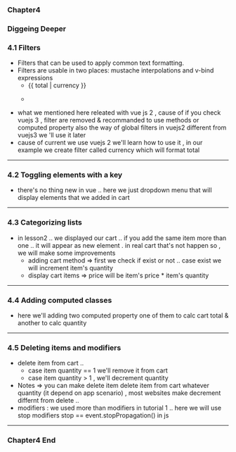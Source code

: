 ### Chapter4
### Diggeing Deeper 

### 4.1 Filters 

* Filters that can be used to apply common text formatting.
* Filters are usable in two places: mustache interpolations and v-bind expressions  
  * {{ total | currency }}
  * <p v-bind:price="total | currency"></p>
* what we mentioned here releated with vue js 2 , cause of if you check vuejs 3 , filter are removed & recommanded to use methods or computed property also the way of global filters in vuejs2 different from vuejs3 we 'll use it later 
* cause of current we use vuejs 2 we'll learn how to use it , in our example we create filter called currency which will format total 

-----------------------------------------------------------------------------------------------------------------------------------

### 4.2 Toggling elements with a key
* there's no thing new in vue .. here we just dropdown menu that will display elements that we added in cart 

-----------------------------------------------------------------------------------------------------------------------------------
### 4.3 Categorizing lists 
* in lesson2 .. we displayed our cart .. if you add the same item more than one .. it will appear as new element .
 in real cart that's not happen so , we will make some improvements 
   * adding cart method  => first we check if exist or not .. case exist we will increment item's quantity
   *  display cart items => price will be item's price * item's quantity

-----------------------------------------------------------------------------------------------------------------------------
### 4.4 Adding computed classes
* here we'll adding two computed property one of them to calc cart total & another to calc quantity

-----------------------------------------------------------------------------------------------------------------------------

### 4.5 Deleting items and modifiers
 * delete item from cart .. 
   * case item quantity == 1 we'll remove it from cart 
   * case item quantity > 1 , we'll decrement quantity
 * Notes => you can make delete item delete item from cart whatever quantity (it depend on app scenario) , most websites make decrement differnt from delete ..
 * modifiers : we used more than modifiers in tutorial 1 .. here we will use stop modifiers stop == event.stopPropagation() in js


 -------------------------------------------------------------------------------------------------------------------------------

 ### Chapter4 End 
 

